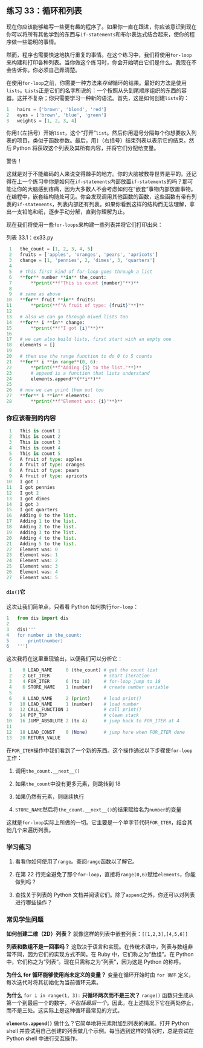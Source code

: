 ## 练习 33：循环和列表

现在你应该能够编写一些更有趣的程序了。如果你一直在跟进，你应该意识到现在你可以将所有其他学到的东西与`if-statements`和布尔表达式结合起来，使你的程序做一些聪明的事情。

然而，程序也需要快速地执行重复的事情。在这个练习中，我们将使用`for-loop`来构建和打印各种列表。当你做这个练习时，你会开始明白它们是什么。我现在不会告诉你。你必须自己弄清楚。

在使用`for-loop`之前，你需要一种方法来*存储*循环的结果。最好的方法是使用`lists`。`Lists`正是它们的名字所说的：一个按照从头到尾顺序组织的东西的容器。这并不复杂；你只需要学习一种新的语法。首先，这是如何创建`lists`的：

```py
1   hairs = ['brown', 'blond', 'red']
2   eyes = ['brown', 'blue', 'green']
3   weights = [1, 2, 3, 4]
```

你用`[`（左括号）开始`list`，这个“打开”`list`。然后你用逗号分隔每个你想要放入列表的项目，类似于函数参数。最后，用`]`（右括号）结束列表以表示它的结束。然后 Python 将获取这个列表及其所有内容，并将它们分配给变量。

警告！

这就是对于不能编码的人来说变得棘手的地方。你的大脑被教导世界是平的。还记得在上一个练习中你是如何在`if-statements`内部放置`if-statements`的吗？那可能让你的大脑感到疼痛，因为大多数人不会考虑如何在“嵌套”事物内部放置事物。在编程中，嵌套结构随处可见。你会发现调用其他函数的函数，这些函数有带有列表的`if-statements`，列表内部还有列表。如果你看到这样的结构而无法理解，拿出一支铅笔和纸，逐步手动分解，直到你理解为止。

现在我们将使用一些`for-loops`来构建一些列表并将它们打印出来：

列表 33.1：ex33.py

```py
 1   the_count = [1, 2, 3, 4, 5]
 2   fruits = ['apples', 'oranges', 'pears', 'apricots']
 3   change = [1, 'pennies', 2, 'dimes', 3, 'quarters']
 4
 5   # this first kind of for-loop goes through a list
 6   **for** number **in** the_count:
 7       **print(**f"This is count {number}"**)**
 8
 9   # same as above
10   **for** fruit **in** fruits:
11       **print(**f"A fruit of type: {fruit}"**)**
12
13   # also we can go through mixed lists too
14   **for** i **in** change:
15       **print(**f"I got {i}"**)**
16
17   # we can also build lists, first start with an empty one
18   elements = []
19
20   # then use the range function to do 0 to 5 counts
21   **for** i **in range**(0, 6):
22       **print(**f"Adding {i} to the list."**)**
23       # append is a function that lists understand
24       elements.append**(**i**)**
25
26   # now we can print them out too
27   **for** i **in** elements:
28       **print(**f"Element was: {i}"**)**
```

### 你应该看到的内容

```py
 1   This is count 1
 2   This is count 2
 3   This is count 3
 4   This is count 4
 5   This is count 5
 6   A fruit of type: apples
 7   A fruit of type: oranges
 8   A fruit of type: pears
 9   A fruit of type: apricots
10   I got 1
11   I got pennies
12   I got 2
13   I got dimes
14   I got 3
15   I got quarters
16   Adding 0 to the list.
17   Adding 1 to the list.
18   Adding 2 to the list.
19   Adding 3 to the list.
20   Adding 4 to the list.
21   Adding 5 to the list.
22   Element was: 0
23   Element was: 1
24   Element was: 2
25   Element was: 3
26   Element was: 4
27   Element was: 5
```

#### `dis()`它

这次让我们简单点，只看看 Python 如何执行`for-loop`：

```py
1   from dis import dis
2
3   dis('''
4   for number in the_count:
5       print(number)
6   ''')
```

这次我将在这里重现输出，以便我们可以分析它：

```py
 1    0 LOAD_NAME     0 (the_count) # get the count list
 2    2 GET_ITER                    # start iteration
 3    4 FOR_ITER      6 (to 18)     # for-loop jump to 18
 4    6 STORE_NAME    1 (number)    # create number variable
 5
 6    8 LOAD_NAME     2 (print)     # load print()
 7   10 LOAD_NAME     1 (number)    # load number
 8   12 CALL_FUNCTION 1             # call print()
 9   14 POP_TOP                     # clean stack
10   16 JUMP_ABSOLUTE 2 (to 4)      # jump back to FOR_ITER at 4
11
12   18 LOAD_CONST    0 (None)      # jump here when FOR_ITER done
13   20 RETURN_VALUE
```

在`FOR_ITER`操作中我们看到了一个新的东西。这个操作通过以下步骤使`for-loop`工作：

1.  调用`the_count.__next__()`

2.  如果`the_count`中没有更多元素，则跳转到 18

3.  如果仍然有元素，则继续执行

4.  `STORE_NAME`然后将`the_count.__next__()`的结果赋给名为`number`的变量

这就是`for-loop`实际上所做的一切。它主要是一个单字节代码`FOR_ITER`，结合其他几个来遍历列表。

### 学习练习

1.  看看你如何使用了`range`。查阅`range`函数以了解它。

2.  在第 22 行完全避免了那个`for-loop`，直接将`range(0,6)`赋给`elements`，你能做到吗？

3.  查找关于列表的 Python 文档并阅读它们。除了`append`之外，你还可以对列表进行哪些操作？

### 常见学生问题

**如何创建二维（2D）列表？** 就像这样的列表中嵌套列表：`[[1,2,3],[4,5,6]]`

**列表和数组不是一回事吗？** 这取决于语言和实现。在传统术语中，列表与数组非常不同，因为它们的实现方式不同。在 Ruby 中，它们称之为“数组”。在 Python 中，它们称之为“列表”。现在只需称之为“列表”，因为这是 Python 的称呼。

**为什么 for 循环能够使用尚未定义的变量？** 变量在循环开始时由 `for 循环` 定义，每次迭代时将其初始化为当前循环元素。

**为什么** `for i in range(1, 3):` **只循环两次而不是三次？** `range()` 函数只生成从第一个到最后一个的数字，*不包括最后一个*。因此，在上述情况下它在两处停止，而不是三处。这实际上是这种循环最常见的方式。

**`elements.append()`** 做什么？它简单地将元素附加到列表的末尾。打开 Python shell 并尝试用自己创建的列表做几个示例。每当遇到这样的情况时，总是尝试在 Python shell 中进行交互操作。
